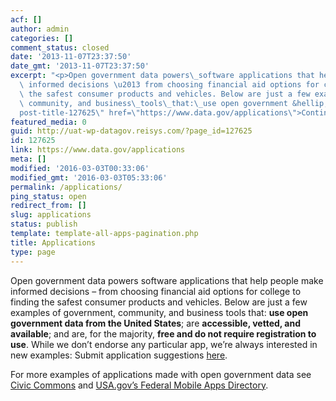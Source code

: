 ```yaml
---
acf: []
author: admin
categories: []
comment_status: closed
date: '2013-11-07T23:37:50'
date_gmt: '2013-11-07T23:37:50'
excerpt: "<p>Open government data powers\_software applications that help people make\
  \ informed decisions \u2013 from choosing financial aid options for college to finding\
  \ the safest consumer products and vehicles. Below are just a few examples of government,\
  \ community, and business\_tools\_that:\_use open government &hellip; <a aria-describedby=\"\
  post-title-127625\" href=\"https://www.data.gov/applications\">Continued</a></p>\n"
featured_media: 0
guid: http://uat-wp-datagov.reisys.com/?page_id=127625
id: 127625
link: https://www.data.gov/applications
meta: []
modified: '2016-03-03T00:33:06'
modified_gmt: '2016-03-03T05:33:06'
permalink: /applications/
ping_status: open
redirect_from: []
slug: applications
status: publish
template: template-all-apps-pagination.php
title: Applications
type: page
---
```

Open government data powers software applications that help people make informed decisions – from choosing financial aid options for college to finding the safest consumer products and vehicles. Below are just a few examples of government, community, and business tools that: **use open government data from the United States**; are **accessible, vetted, and available**; and are, for the majority, **free and do not require registration to use**. While we don’t endorse any particular app, we’re always interested in new examples: Submit application suggestions [here](https://docs.google.com/a/gsa.gov/forms/d/140Rfgtts0FHaEMZyfjXhwFGd1h2o_YXrTc22Ye0BWc4/viewform).  

  

For more examples of applications made with open government data see [Civic Commons](http://wiki.civiccommons.org/App_catalogs) and [USA.gov’s Federal Mobile Apps Directory](http://www.usa.gov/mobileapps.shtml).


